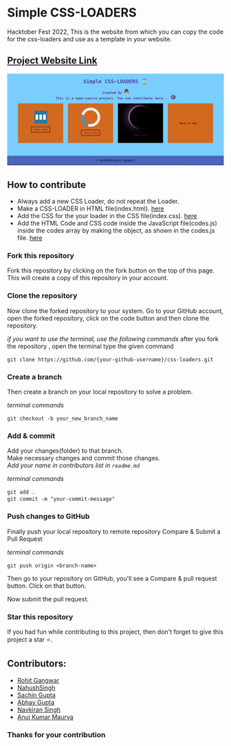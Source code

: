 # Simple CSS-LOADERS

Hacktober Fest 2022, This is the website from which you can copy the code for the css-loaders and use as a template in your website.

## [Project Website Link](https://rohitgangwar.me/css-loaders/)

![Alt text](./website.png)

## How to contribute

- Always add a new CSS Loader, do not repeat the Loader.
- Make a CSS-LOADER in HTML file(index.html). [here](index.html)
- Add the CSS for the your loader in the CSS file(index.css). [here](index.css)
- Add the HTML Code and CSS code inside the JavaScript file(codes.js) inside the codes array by making the object, as shown in the codes.js file. [here](codes.js)

### Fork this repository

Fork this repository by clicking on the fork button on the top of this page. This will create a copy of this repository in your account.

### Clone the repository

Now clone the forked repository to your system. Go to your GitHub account, open the forked repository, click on the code button and then clone the repository.

_if you want to use the terminal, use the following commands_
after you fork the repository , open the terminal type the given command

```
git clone https://github.com/{your-github-username}/css-loaders.git

```

### Create a branch

Then create a branch on your local repository to solve a problem.

_terminal commands_

```
git checkout -b your_new_branch_name

```

### Add & commit

Add your changes(folder) to that branch. <br/>
Make necessary changes and commit those changes. <br/>
_Add your name in contributors list in `readme.md`_

_terminal commands_

```
git add .
git commit -m "your-commit-message"

```

### Push changes to GitHub

Finally push your local repository to remote repository
Compare & Submit a Pull Request

_terminal commands_

```
git push origin <branch-name>

```

Then go to your repository on GitHub, you'll see a Compare & pull request button. Click on that button.

Now submit the pull request.

### Star this repository

If you had fun while contributing to this project, then don't forget to give this project a star ⭐.

## Contributors:

- [Rohit Gangwar](https://github.com/rohit8020)
- [NahushSingh](https://github.com/NahushSingh)
- [Sachin Gupta](https://github.com/sachingupta63)
- [Abhay Gupta](https://github.com/abhaygupta08)
- [Navkiran Singh](https://github.com/inavkiran)
- [Anuj Kumar Maurya](https://github.com/Anujkumar2017)

### Thanks for your contribution
